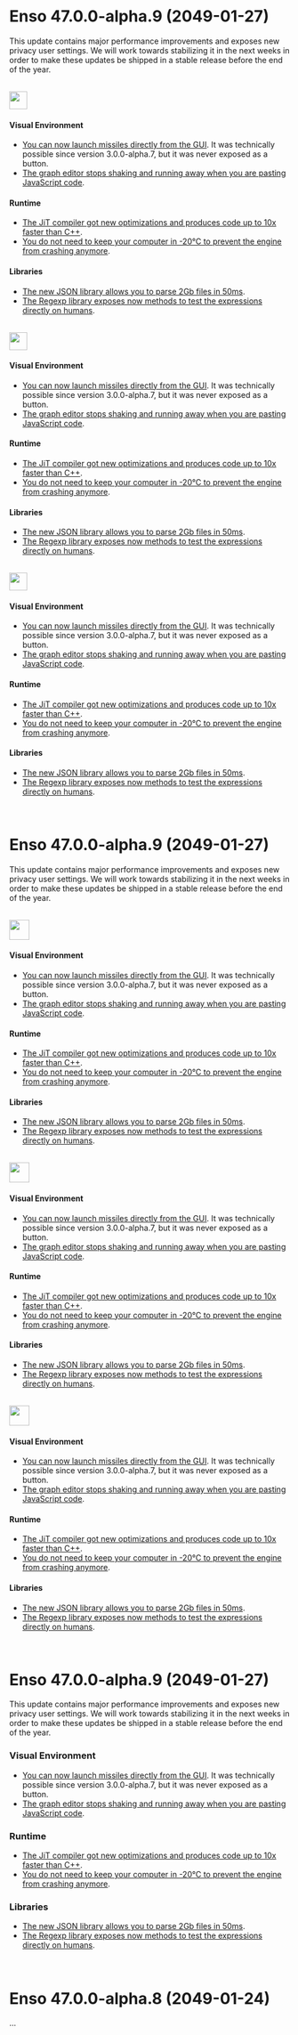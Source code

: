 # Enso 47.0.0-alpha.9 (2049-01-27)
This update contains major performance improvements and exposes new privacy user settings. We will
work towards stabilizing it in the next weeks in order to make these updates be shipped in a stable
release before the end of the year.

<br/>
<img src="https://user-images.githubusercontent.com/1623053/106358135-7d6c3b80-630a-11eb-9dde-032b7db9a53f.png" height="32px">

#### Visual Environment
- [You can now launch missiles directly from the GUI][79270]. It was technically possible since version
  3.0.0-alpha.7, but it was never exposed as a button.
- [The graph editor stops shaking and running away when you are pasting JavaScript code][79271].

#### Runtime
- [The JiT compiler got new optimizations and produces code up to 10x faster than C++][79272].
- [You do not need to keep your computer in -20°C to prevent the engine from crashing anymore][79273].

#### Libraries
- [The new JSON library allows you to parse 2Gb files in 50ms][79274].
- [The Regexp library exposes now methods to test the expressions directly on humans][79275].

<br/>
<img src="https://user-images.githubusercontent.com/1623053/106356796-8eb14a00-6302-11eb-9fb2-0b996be8c3c0.png" height="32px">

#### Visual Environment
- [You can now launch missiles directly from the GUI][79270]. It was technically possible since version
  3.0.0-alpha.7, but it was never exposed as a button.
- [The graph editor stops shaking and running away when you are pasting JavaScript code][79271].

#### Runtime
- [The JiT compiler got new optimizations and produces code up to 10x faster than C++][79272].
- [You do not need to keep your computer in -20°C to prevent the engine from crashing anymore][79273].

#### Libraries
- [The new JSON library allows you to parse 2Gb files in 50ms][79274].
- [The Regexp library exposes now methods to test the expressions directly on humans][79275].

<br/>
<img src="https://user-images.githubusercontent.com/1623053/106358265-6da12700-630b-11eb-9ac1-a72dc3839d5d.png" height="32px">

#### Visual Environment
- [You can now launch missiles directly from the GUI][79270]. It was technically possible since version
  3.0.0-alpha.7, but it was never exposed as a button.
- [The graph editor stops shaking and running away when you are pasting JavaScript code][79271].

#### Runtime
- [The JiT compiler got new optimizations and produces code up to 10x faster than C++][79272].
- [You do not need to keep your computer in -20°C to prevent the engine from crashing anymore][79273].

#### Libraries
- [The new JSON library allows you to parse 2Gb files in 50ms][79274].
- [The Regexp library exposes now methods to test the expressions directly on humans][79275].


[79270]: http://github.com/ticket
[79271]: http://github.com/ticket
[79272]: http://github.com/ticket
[79273]: http://github.com/ticket
[79274]: http://github.com/ticket
[79275]: http://github.com/ticket

<br/>


# Enso 47.0.0-alpha.9 (2049-01-27)
This update contains major performance improvements and exposes new privacy user settings. We will
work towards stabilizing it in the next weeks in order to make these updates be shipped in a stable
release before the end of the year.

<br/>
<img src="https://user-images.githubusercontent.com/1623053/106358135-7d6c3b80-630a-11eb-9dde-032b7db9a53f.png" height="36px">

#### Visual Environment
- [You can now launch missiles directly from the GUI][79270]. It was technically possible since version
  3.0.0-alpha.7, but it was never exposed as a button.
- [The graph editor stops shaking and running away when you are pasting JavaScript code][79271].

#### Runtime
- [The JiT compiler got new optimizations and produces code up to 10x faster than C++][79272].
- [You do not need to keep your computer in -20°C to prevent the engine from crashing anymore][79273].

#### Libraries
- [The new JSON library allows you to parse 2Gb files in 50ms][79274].
- [The Regexp library exposes now methods to test the expressions directly on humans][79275].

<br/>
<img src="https://user-images.githubusercontent.com/1623053/106356796-8eb14a00-6302-11eb-9fb2-0b996be8c3c0.png" height="36px">

#### Visual Environment
- [You can now launch missiles directly from the GUI][79270]. It was technically possible since version
  3.0.0-alpha.7, but it was never exposed as a button.
- [The graph editor stops shaking and running away when you are pasting JavaScript code][79271].

#### Runtime
- [The JiT compiler got new optimizations and produces code up to 10x faster than C++][79272].
- [You do not need to keep your computer in -20°C to prevent the engine from crashing anymore][79273].

#### Libraries
- [The new JSON library allows you to parse 2Gb files in 50ms][79274].
- [The Regexp library exposes now methods to test the expressions directly on humans][79275].

<br/>
<img src="https://user-images.githubusercontent.com/1623053/106358265-6da12700-630b-11eb-9ac1-a72dc3839d5d.png" height="36px">

#### Visual Environment
- [You can now launch missiles directly from the GUI][79270]. It was technically possible since version
  3.0.0-alpha.7, but it was never exposed as a button.
- [The graph editor stops shaking and running away when you are pasting JavaScript code][79271].

#### Runtime
- [The JiT compiler got new optimizations and produces code up to 10x faster than C++][79272].
- [You do not need to keep your computer in -20°C to prevent the engine from crashing anymore][79273].

#### Libraries
- [The new JSON library allows you to parse 2Gb files in 50ms][79274].
- [The Regexp library exposes now methods to test the expressions directly on humans][79275].


[79270]: http://github.com/ticket
[79271]: http://github.com/ticket
[79272]: http://github.com/ticket
[79273]: http://github.com/ticket
[79274]: http://github.com/ticket
[79275]: http://github.com/ticket

<br/>

# Enso 47.0.0-alpha.9 (2049-01-27)
This update contains major performance improvements and exposes new privacy user settings. We will
work towards stabilizing it in the next weeks in order to make these updates be shipped in a stable
release before the end of the year.

### Visual Environment
- [You can now launch missiles directly from the GUI][79270]. It was technically possible since version
  3.0.0-alpha.7, but it was never exposed as a button.
- [The graph editor stops shaking and running away when you are pasting JavaScript code][79271].

### Runtime
- [The JiT compiler got new optimizations and produces code up to 10x faster than C++][79272].
- [You do not need to keep your computer in -20°C to prevent the engine from crashing anymore][79273].

### Libraries
- [The new JSON library allows you to parse 2Gb files in 50ms][79274].
- [The Regexp library exposes now methods to test the expressions directly on humans][79275].

[79270]: http://github.com/ticket
[79271]: http://github.com/ticket
[79272]: http://github.com/ticket
[79273]: http://github.com/ticket
[79274]: http://github.com/ticket
[79275]: http://github.com/ticket

</br>

# Enso 47.0.0-alpha.8 (2049-01-24)
...
